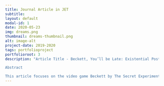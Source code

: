 ```yaml
---
title: Journal Article in JET
subtitle:
layout: default
modal-id: 1
date: 2020-05-23
img: dreams.png
thumbnail: dreams-thumbnail.png
alt: image-alt
project-date: 2019-2020
tags: portfolioproject
portfolioroot: 3
description: "Article Title - Beckett, You’ll be Late: Existential Postmodernism in the Video Game Beckett 

Abstract

This article focuses on the video game Beckett by The Secret Experiment as an interactive piece of literature that displays features of Postmodernism using an existential approach. This approach is informed by Brian McHale’s work in Postmodernist Fiction, particularly his idea of the shift from Modernism to Postmodernism being signified by a shift in the dominant from epistemological to ontological. As well as this, I will be utilising ideas from Linda Hutcheon, such as the idea that Postmodernism is grounded in political and ideological values, and parody and imitation within this is also inherently political. The game draws inspiration from Samuel Beckett’s novel trilogy, which shows the dominant ontological shift itself. This is mirrored in the game, provoking existential questions of reality and the ‘self’ from players. Beckett also engages in a rejection of metanarratives as many other pieces of Postmodern literature do, while pushing the traditional boundaries of narrative with the player taking the place of the author or controlling entity in the game. The dystopian setting of the game utilises fantastical and realist elements, provoking abject feelings and questions of morality from the players. The game engages in academic theories, such as Freudian psychology theories such as ‘the reality principle,’ which was used ideologically to make reference to metal health, further situating the game within Postmodern literature and existential questioning."
---
```

